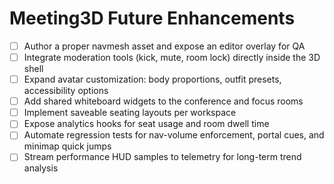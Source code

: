 # Meeting3D Future Enhancements

- [ ] Author a proper navmesh asset and expose an editor overlay for QA
- [ ] Integrate moderation tools (kick, mute, room lock) directly inside the 3D shell
- [ ] Expand avatar customization: body proportions, outfit presets, accessibility options
- [ ] Add shared whiteboard widgets to the conference and focus rooms
- [ ] Implement saveable seating layouts per workspace
- [ ] Expose analytics hooks for seat usage and room dwell time
- [ ] Automate regression tests for nav-volume enforcement, portal cues, and minimap quick jumps
- [ ] Stream performance HUD samples to telemetry for long-term trend analysis

